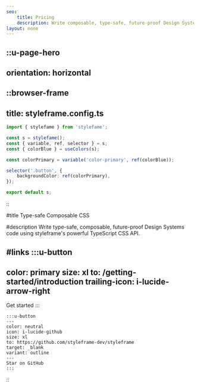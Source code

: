 ```yaml
---
seo:
    title: Pricing
    description: Write composable, type-safe, future-proof Design Systems code using styleframe's powerful TypeScript CSS API.
layout: none
---
```



<!--
Hero Section ----------------------------------------------------------------------------------------------
-->

::u-page-hero
---
orientation: horizontal
---

::browser-frame
---
title: styleframe.config.ts
---

```ts
import { stylefame } from 'stylefame';

const s = stylefame();
const { variable, ref, selector } = s;
const { colorBlue } = useColors(s);

const colorPrimary = variable('color-primary', ref(colorBlue));

selector('.button', {
    backgroundColor: ref(colorPrimary),
});

export default s;
```

::

#title
Type-safe Composable CSS

#description
Write type-safe, composable, future-proof Design Systems code using styleframe's powerful TypeScript CSS API.

#links
:::u-button
---
color: primary
size: xl
to: /getting-started/introduction
trailing-icon: i-lucide-arrow-right
---
Get started
:::

    :::u-button
    ---
    color: neutral
    icon: i-lucide-github
    size: xl
    to: https://github.com/styleframe-dev/styleframe
    target: _blank
    variant: outline
    ---
    Star on GitHub
    :::
::
